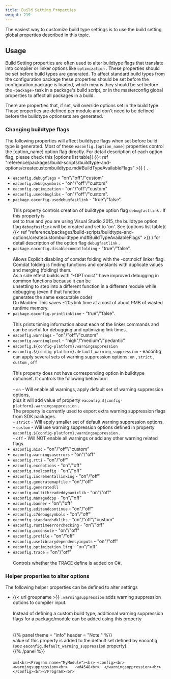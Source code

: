 ```yaml
---
title: Build Setting Properties
weight: 219
---
```


The easiest way to customize build type settings is to use the build setting global properties described in this topic.

<a name="HelperProperties"></a>
## Usage ##

Build Setting properties are often used to alter buildtype flags that translate into compiler or linker options like `optimization` .
These properties should be set before build types are generated. To affect standard build types from the configuration package these properties should be set
before the configuration package is loaded, which means they should be set before the `<package>` task in a package&#39;s build script,
or in the masterconfig global properties to affect all packages in a build.

There are properties that, if set, will override options set in the build type. These properties are defined per module and don&#39;t need to be defined before
the buildtype optionsets are generated.

<a name="ChangingBuildtypeFlags"></a>
### Changing buildtype flags ###

The following properties will affect buildtype flags when set before build type is generated.  Most of these `eaconfig.[option_name]` properties control the [option_name] option flag directly.
For detail description of each option flag, please check this [options list table]( {{< ref "reference/packages/build-scripts/buildtype-and-options/createcustombuildtype.md#BuildTypeAvailableFlags" >}} ) .

 - `eaconfig.debugflags` = &quot;on&quot;/&quot;off&quot;/&quot;custom&quot;
 - `eaconfig.debugsymbols` - &quot;on&quot;/&quot;off&quot;/&quot;custom&quot;
 - `eaconfig.optimization` - &quot;on&quot;/&quot;off&quot;/&quot;custom&quot;
 - `eaconfig.usedebuglibs` - &quot;on&quot;/&quot;off&quot;/&quot;custom&quot;.
 - `package.eaconfig.usedebugfastlink` - &quot;true&quot;/&quot;false&quot;.<br><br>This property controls creation of buildtype option flag `debugfastlink` .  If this property is<br>set to true and you are using Visual Studio 2015, the buildtype option flag `debugfastlink` will be created and set to &#39;on&#39;.  See [options list table]( {{< ref "reference/packages/build-scripts/buildtype-and-options/createcustombuildtype.md#BuildTypeAvailableFlags" >}} ) for detail description of the option flag `debugfastlink` .
 - `package.eaconfig.disablecomdatfolding` - &quot;true&quot;/&quot;false&quot;.<br><br>Allows Explicit disabling of comdat folding with the -opt:noicf linker flag.<br>Comdat folding is finding functions and constants with duplicate values and merging (folding) them.<br>As a side effect builds with &quot;-OPT:noicf&quot; have improved debugging in common functions because it can be<br>unsettling to step into a different function in a different module while debugging (even if that function<br>generates the same executable code)<br>On Madden This saves ~20s link time at a cost of about 9MB of wasted runtime memory.
 - `package.eaconfig.printlinktime` - &quot;true&quot;/&quot;false&quot;.<br><br>This prints timing information about each of the linker commands and can be useful for debugging and optimizing link times.
 - `eaconfig.warnings` - &quot;on&quot;/&quot;off&quot;/&quot;custom&quot;
 - `eaconfig.warninglevel` - &quot;high&quot;/&quot;medium&quot;/&quot;pedantic&quot;
 - `eaconfig.${config-platform}.warningsuppression`
 - `eaconfig.${config-platform}.default_warning_suppression` - eaconfig can apply several sets of warning suppression options: `on` , `strict` , `custom` , `off` <br><br>This property does not have corresponding option in buildtype optionset.  It controls the following behaviour:<br><br>  - `on` - Will enable all warnings, apply default set of warning suppression options,<br>plus it will add value of property `eaconfig.${config-platform}.warningsuppression` .<br>The property is currently used to export extra warning suppression flags from SDK packages.<br>  - `strict` - Will apply smaller set of default warning suppression options.<br>  - `custom` - Will use warning suppression options defined in property `eaconfig.${config-platform}.warningsuppression` .<br>  - `off` - Will NOT enable all warnings or add any other warning related flags.
 - `eaconfig.misc` - &quot;on&quot;/&quot;off&quot;/&quot;custom&quot;
 - `eaconfig.warningsaserrors` - &quot;on&quot;/&quot;off&quot;
 - `eaconfig.rtti` - &quot;on&quot;/&quot;off&quot;
 - `eaconfig.exceptions` - &quot;on&quot;/&quot;off&quot;
 - `eaconfig.toolconfig` - &quot;on&quot;/&quot;off&quot;
 - `eaconfig.incrementallinking` - &quot;on&quot;/&quot;off&quot;
 - `eaconfig.generatemapfile` - &quot;on&quot;/&quot;off&quot;
 - `eaconfig.generatedll`
 - `eaconfig.multithreadeddynamiclib` - &quot;on&quot;/&quot;off&quot;
 - `eaconfig.managedcpp` - &quot;on&quot;/&quot;off&quot;
 - `eaconfig.banner` - &quot;on&quot;/&quot;off&quot;
 - `eaconfig.editandcontinue` - &quot;on&quot;/&quot;off&quot;
 - `eaconfig.c7debugsymbols` - &quot;on&quot;/&quot;off&quot;
 - `eaconfig.standardsdklibs` - &quot;on&quot;/&quot;off&quot;/&quot;custom&quot;
 - `eaconfig.runtimeerrorchecking` - &quot;on&quot;/&quot;off&quot;
 - `eaconfig.pcconsole` - &quot;on&quot;/&quot;off&quot;
 - `eaconfig.profile` - &quot;on&quot;/&quot;off&quot;
 - `eaconfig.uselibrarydependencyinputs` - &quot;on&quot;/&quot;off&quot;
 - `eaconfig.optimization.ltcg` - &quot;on&quot;/&quot;off&quot;
 - `eaconfig.trace` = &quot;on&quot;/&quot;off&quot;<br><br>Controls whether the TRACE define is added on C#.

<a name="OptionHelperProperties"></a>
### Helper properties to alter options ###

The following helper properties can be defined to alter settings

 - {{< url groupname >}} `.warningsuppression` adds warning suppression options to compiler input.<br><br>Instead of defining a custom build type, additional warning suppression flags for a package/module can be added using this property<br><br><br>{{% panel theme = "info" header = "Note:" %}}<br>value of this property is added to the default set defined by eaconfig (see  `eaconfig.default_warning_suppression` property).<br>{{% /panel %}}<br><br>```xml<br><Program name="MyModule"><br> <config><br>  <warningsuppression><br>   -wd4548<br>  </warningsuppression><br> </config><br></Program><br>```

